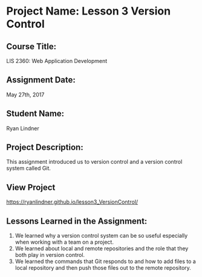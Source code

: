 # Project Name:  Lesson 3 Version Control

## Course Title:
LIS 2360:  Web Application Development

## Assignment Date:  
May 27th, 2017

## Student Name:  
Ryan Lindner

## Project Description:
This assignment introduced us to version control and a version control system called Git.

## View Project
https://ryanlindner.github.io/lesson3_VersionControl/

## Lessons Learned in the Assignment:
1. We learned why a version control system can be so useful especially when working with a team on a project.
2. We learned about local and remote repositories and the role that they both play in version control.
3. We learned the commands that Git responds to and how to add files to a local repository and then push those files out to the remote repository.


